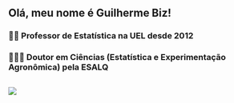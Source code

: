 ## Olá, meu nome é Guilherme Biz!

### 👨‍🏫 Professor de Estatística na UEL desde 2012
### 👨🏼‍🎓 Doutor em Ciências (Estatística e Experimentação Agronômica) pela ESALQ
##

<div>
<a href="http://lattes.cnpq.br/9667686531166686" target="_blank"><img src="http://www.uel.br/pessoal/biz/pages/arquivos/lattes.png" target="_blank"></a>

</div>

<!--
**bizguilherme/bizguilherme** is a ✨ _special_ ✨ repository because its `README.md` (this file) appears on your GitHub profile.

Here are some ideas to get you started:

- 🔭 I’m currently working on ...
- 🌱 I’m currently learning ...
- 👯 I’m looking to collaborate on ...
- 🤔 I’m looking for help with ...
- 💬 Ask me about ...
- 📫 How to reach me: ...
- 😄 Pronouns: ...
- ⚡ Fun fact: ...
-->
